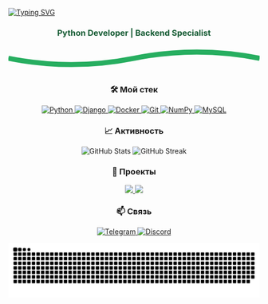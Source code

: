 <!-- Заголовок с анимацией -->
<a href="https://git.io/typing-svg"><img src="https://readme-typing-svg.demolab.com?font=Russo+One&weight=600&size=120&duration=2000&pause=100&color=309F00&center=true&vCenter=true&width=1835&height=300&lines=Backend;Py+developer;Chatbot+Developer;2+yers+in+IT" alt="Typing SVG" /></a>
<h3 align="center" style="color:#145A32;">Python Developer | Backend Specialist</h3>

<!-- Разделитель -->
<div align="center">
  <svg width="100%" height="20" viewBox="0 0 100 10" preserveAspectRatio="none">
    <path d="M0,5 Q25,10 50,5 T100,5" fill="none" stroke="#27AE60" stroke-width="2"/>
  </svg>
</div>

<!-- Стек технологий -->
<h3 align="center">🛠️ Мой стек</h3>
<p align="center">
  <a href="https://www.python.org" target="_blank">
    <img src="https://cdn.jsdelivr.net/gh/devicons/devicon/icons/python/python-original.svg" width="60" height="60" alt="Python"/>
  </a>
  <a href="https://www.djangoproject.com" target="_blank">
    <img src="https://cdn.jsdelivr.net/gh/devicons/devicon/icons/django/django-plain.svg" width="60" height="60" alt="Django"/>
  </a>
  <a href="https://www.docker.com" target="_blank">
    <img src="https://cdn.jsdelivr.net/gh/devicons/devicon/icons/docker/docker-original.svg" width="60" height="60" alt="Docker"/>
  </a>
  <a href="https://git-scm.com" target="_blank">
    <img src="https://cdn.jsdelivr.net/gh/devicons/devicon/icons/git/git-original.svg" width="60" height="60" alt="Git"/>
  </a>
  <a href="https://numpy.org" target="_blank">
    <img src="https://cdn.jsdelivr.net/gh/devicons/devicon/icons/numpy/numpy-original.svg" width="60" height="60" alt="NumPy"/>
  </a>
  <a href="https://www.mysql.com" target="_blank">
    <img src="https://cdn.jsdelivr.net/gh/devicons/devicon/icons/mysql/mysql-original.svg" width="60" height="60" alt="MySQL"/>
  </a>
</p>

<!-- Статистика -->
<h3 align="center">📈 Активность</h3>
<div align="center">
  <img src="https://github-readme-stats.vercel.app/api?username=programmerTT&show_icons=true&theme=dark&title_color=27AE60&text_color=EAFAF1&icon_color=1D6F42&bg_color=0D1117&hide_border=true" alt="GitHub Stats" width="48%">
  <img src="https://github-readme-streak-stats.herokuapp.com/?user=programmerTT&theme=dark&ring=27AE60&fire=27AE60&currStreakLabel=27AE60&background=0D1117&hide_border=true" alt="GitHub Streak" width="48%">
</div>

<!-- Проекты -->
<h3 align="center">🚀 Проекты</h3>
<div align="center">
  <a href="ССЫЛКА_НА_РЕПО1">
    <img src="https://github-readme-stats.vercel.app/api/pin/?username=ВАШ_НИК&repo=РЕПО1&theme=dark&title_color=27AE60&bg_color=0D1117&hide_border=true" width="49%">
  </a>
  <a href="ССЫЛКА_НА_РЕПО2">
    <img src="https://github-readme-stats.vercel.app/api/pin/?username=ВАШ_НИК&repo=РЕПО2&theme=dark&title_color=27AE60&bg_color=0D1117&hide_border=true" width="49%">
  </a>
</div>

<!-- Контакты -->
<h3 align="center">📫 Связь</h3>
<p align="center">
  <a href="https://t.me/robert_no_name" target="_blank">
    <img src="https://i.postimg.cc/pVKQMX3b/2.png" width="60" height="60" alt="Telegram">
  </a>
  <a href="https://discord.com/users/rgb_print" target="_blank">
    <img src="https://i.postimg.cc/Y28cRk8k/2.png" width="60" height="60" alt="Discord">
  </a>
</p>

<!-- Заключительная графика -->
<p align="center">
  <img src="https://raw.githubusercontent.com/programmerTT/programmerTT/main/snake.svg" alt="Snake Animation" width="100%">
</p>
